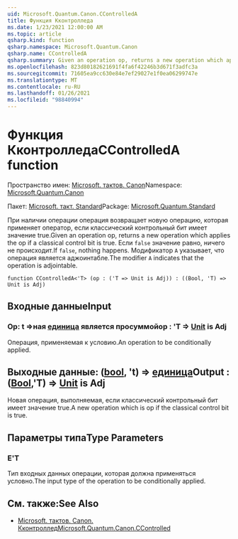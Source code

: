 ```yaml
---
uid: Microsoft.Quantum.Canon.CControlledA
title: Функция Кконтролледа
ms.date: 1/23/2021 12:00:00 AM
ms.topic: article
qsharp.kind: function
qsharp.namespace: Microsoft.Quantum.Canon
qsharp.name: CControlledA
qsharp.summary: Given an operation op, returns a new operation which applies the op if a classical control bit is true. If `false`, nothing happens. The modifier `A` indicates that the operation is adjointable.
ms.openlocfilehash: 823d80182621691f4fa6f42246b3d671f3adfc3a
ms.sourcegitcommit: 71605ea9cc630e84e7ef29027e1f0ea06299747e
ms.translationtype: MT
ms.contentlocale: ru-RU
ms.lasthandoff: 01/26/2021
ms.locfileid: "98840994"
---
```

# <a name="ccontrolleda-function"></a><span data-ttu-id="c91ed-102">Функция Кконтролледа</span><span class="sxs-lookup"><span data-stu-id="c91ed-102">CControlledA function</span></span>

<span data-ttu-id="c91ed-103">Пространство имен: [Microsoft. тактов. Canon](xref:Microsoft.Quantum.Canon)</span><span class="sxs-lookup"><span data-stu-id="c91ed-103">Namespace: [Microsoft.Quantum.Canon](xref:Microsoft.Quantum.Canon)</span></span>

<span data-ttu-id="c91ed-104">Пакет: [Microsoft. такт. Standard](https://nuget.org/packages/Microsoft.Quantum.Standard)</span><span class="sxs-lookup"><span data-stu-id="c91ed-104">Package: [Microsoft.Quantum.Standard](https://nuget.org/packages/Microsoft.Quantum.Standard)</span></span>


<span data-ttu-id="c91ed-105">При наличии операции операция возвращает новую операцию, которая применяет оператор, если классический контрольный бит имеет значение true.</span><span class="sxs-lookup"><span data-stu-id="c91ed-105">Given an operation op, returns a new operation which applies the op if a classical control bit is true.</span></span> <span data-ttu-id="c91ed-106">Если `false` значение равно, ничего не происходит.</span><span class="sxs-lookup"><span data-stu-id="c91ed-106">If `false`, nothing happens.</span></span>
<span data-ttu-id="c91ed-107">Модификатор `A` указывает, что операция является аджоинтабле.</span><span class="sxs-lookup"><span data-stu-id="c91ed-107">The modifier `A` indicates that the operation is adjointable.</span></span>

```qsharp
function CControlledA<'T> (op : ('T => Unit is Adj)) : ((Bool, 'T) => Unit is Adj)
```


## <a name="input"></a><span data-ttu-id="c91ed-108">Входные данные</span><span class="sxs-lookup"><span data-stu-id="c91ed-108">Input</span></span>

### <a name="op--t--unit--is-adj"></a><span data-ttu-id="c91ed-109">Op: t =>ная [единица](xref:microsoft.quantum.lang-ref.unit)  является просуммой</span><span class="sxs-lookup"><span data-stu-id="c91ed-109">op : 'T => [Unit](xref:microsoft.quantum.lang-ref.unit)  is Adj</span></span>

<span data-ttu-id="c91ed-110">Операция, применяемая к условию.</span><span class="sxs-lookup"><span data-stu-id="c91ed-110">An operation to be conditionally applied.</span></span>



## <a name="output--boolt--unit--is-adj"></a><span data-ttu-id="c91ed-111">Выходные данные: ([bool](xref:microsoft.quantum.lang-ref.bool), 't) => [единица](xref:microsoft.quantum.lang-ref.unit)</span><span class="sxs-lookup"><span data-stu-id="c91ed-111">Output : ([Bool](xref:microsoft.quantum.lang-ref.bool),'T) => [Unit](xref:microsoft.quantum.lang-ref.unit)  is Adj</span></span>

<span data-ttu-id="c91ed-112">Новая операция, выполняемая, если классический контрольный бит имеет значение true.</span><span class="sxs-lookup"><span data-stu-id="c91ed-112">A new operation which is op if the classical control bit is true.</span></span>

## <a name="type-parameters"></a><span data-ttu-id="c91ed-113">Параметры типа</span><span class="sxs-lookup"><span data-stu-id="c91ed-113">Type Parameters</span></span>

### <a name="t"></a><span data-ttu-id="c91ed-114">Е</span><span class="sxs-lookup"><span data-stu-id="c91ed-114">'T</span></span>

<span data-ttu-id="c91ed-115">Тип входных данных операции, которая должна применяться условно.</span><span class="sxs-lookup"><span data-stu-id="c91ed-115">The input type of the operation to be conditionally applied.</span></span>

## <a name="see-also"></a><span data-ttu-id="c91ed-116">См. также:</span><span class="sxs-lookup"><span data-stu-id="c91ed-116">See Also</span></span>

- [<span data-ttu-id="c91ed-117">Microsoft. тактов. Canon. Кконтроллед</span><span class="sxs-lookup"><span data-stu-id="c91ed-117">Microsoft.Quantum.Canon.CControlled</span></span>](xref:Microsoft.Quantum.Canon.CControlled)